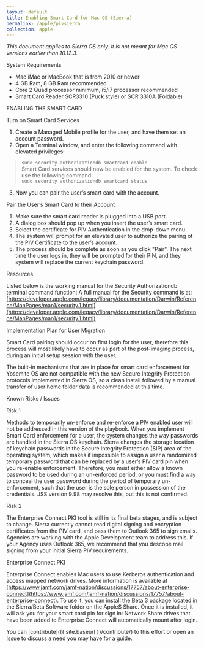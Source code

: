 ```yaml
---
layout: default
title: Enabling Smart Card for Mac OS (Sierra)
permalink: /apple/pivsierra
collection: apple
---
```


_This document applies to Sierra OS only. It is not meant for Mac OS versions earlier than 10.12.3._

System Requirements
* Mac iMac or MacBook that is from 2010 or newer
* 4 GB Ram, 8 GB Ram recommended
* Core 2 Quad processor minimum, i5/i7 processor recommended
* Smart Card Reader SCR3310 (Puck style) or SCR 3310A (Foldable)


ENABLING THE SMART CARD

Turn on Smart Card Services

1. Create a Managed Mobile profile for the user, and have them set an account password.
2. Open a Terminal window, and enter the following command with elevated privileges:
>`sudo security authorizationdb smartcard enable`<br>
>Smart Card services should now be enabled for the system. To check use the following command:<br>
>`sudo security authorizationdb smartcard status`<br>
3. Now you can pair the user’s smart card with the account.


Pair the User’s Smart Card to their Account

1. Make sure the smart card reader is plugged into a USB port.
2. A dialog box should pop up when you insert the user’s smart card.
3. Select the certificate for PIV Authentication in the drop-down menu.
4. The system will prompt for an elevated user to authorize the pairing of the PIV Certificate to the user’s account.
5. The process should be complete as soon as you click "Pair". The next time the user logs in, they will be prompted for their PIN, and they system will replace the current keychain password.


Resources

Listed below is the working manual for the Security Authorizationdb terminal command function:
A full manual for the Security command is at: [https://developer.apple.com/legacy/library/documentation/Darwin/Reference/ManPages/man1/security.1.html](https://developer.apple.com/legacy/library/documentation/Darwin/Reference/ManPages/man1/security.1.html)

Implementation Plan for User Migration

Smart Card pairing should occur on first login for the user, therefore this process will most likely have to occur as part of the post-imaging process, during an initial setup session with the user.

The built-in mechanisms that are in place for smart card enforcement for Yosemite OS are not compatible with the new Secure Integrity Protection protocols implemented in Sierra OS, so a clean install followed by a manual transfer of user home folder data is recommended at this time.

Known Risks / Issues

Risk 1

Methods to temporarily un-enforce and re-enforce a PIV enabled user will not be addressed in this version of the playbook.
When you implement Smart Card enforcement for a user, the system changes the way passwords are handled in the Sierra OS keychain.
Sierra changes the storage location of keychain passwords in the Secure Integrity Protection (SIP) area of the operating system, which makes it impossible to assign a user a randomized temporary password that can be replaced by a user’s PIV card pin when you re-enable enforcement. Therefore, you must either allow a known password to be used during an un-enforced period, or you must find a way to conceal the user password during the period of temporary un-enforcement, such that the user is the sole person in possession of the credentials. JSS version 9.98 may resolve this, but this is not confirmed.

Risk 2

The Enterprise Connect PKI tool is still in its final beta stages, and is subject to change. 
Sierra currently cannot read digital signing and encryption certificates from the PIV card, and pass them to Outlook 365 to sign emails. Agencies are working with the Apple Development team to address this. If your Agency uses Outlook 365, we recommend that you descope mail signing from your initial Sierra PIV requirements.


Enterprise Connect PKI

Enterprise Connect enables Mac users to use Kerberos authentication and access mapped network drives. More information is available at [https://www.jamf.com/jamf-nation/discussions/17757/about-enterprise-connect](https://www.jamf.com/jamf-nation/discussions/17757/about-enterprise-connect). To use it, you can install the Beta 3 package located in the Sierra/Beta Software folder on the Apple$ Share.
Once it is installed, it will ask you for your smart card pin for sign in:
Network Share drives that have been added to Enterprise Connect will automatically mount after login.

You can [contribute]({{ site.baseurl }}/contribute/) to this effort or open an [Issue]({{site.repo_url}}/issues) to discuss a need you may have for a guide.
